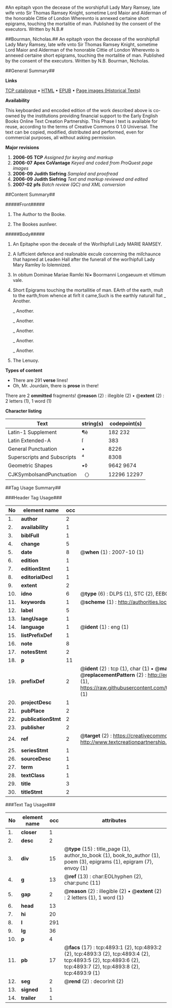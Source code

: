 #An epitaph vpon the decease of the worshipfull Lady Mary Ramsey, late wife vnto Sir Thomas Ramsey Knight, sometime Lord Maior and Alderman of the honorable Cittie of London Wherevnto is annexed certaine short epigrams, touching the mortalitie of man. Published by the consent of the executors. Written by N.B.#

##Bourman, Nicholas.##
An epitaph vpon the decease of the worshipfull Lady Mary Ramsey, late wife vnto Sir Thomas Ramsey Knight, sometime Lord Maior and Alderman of the honorable Cittie of London Wherevnto is annexed certaine short epigrams, touching the mortalitie of man. Published by the consent of the executors. Written by N.B.
Bourman, Nicholas.

##General Summary##

**Links**

[TCP catalogue](http://www.ota.ox.ac.uk/tcp/)  • 
[HTML](http://tei.it.ox.ac.uk/tcp/Texts-HTML/free/A16/A16502.html)  • 
[EPUB](http://tei.it.ox.ac.uk/tcp/Texts-EPUB/free/A16/A16502.epub) • 
[Page images (Historical Texts)](https://data.historicaltexts.jisc.ac.uk/view?pubId=eebo-99840392e&pageId=eebo-99840392e-4893-1)

**Availability**

This keyboarded and encoded edition of the
	       work described above is co-owned by the institutions
	       providing financial support to the Early English Books
	       Online Text Creation Partnership. This Phase I text is
	       available for reuse, according to the terms of Creative
	       Commons 0 1.0 Universal. The text can be copied,
	       modified, distributed and performed, even for
	       commercial purposes, all without asking permission.

**Major revisions**

1. __2006-05__ __TCP__ *Assigned for keying and markup*
1. __2006-07__ __Apex CoVantage__ *Keyed and coded from ProQuest page images*
1. __2006-09__ __Judith Siefring__ *Sampled and proofread*
1. __2006-09__ __Judith Siefring__ *Text and markup reviewed and edited*
1. __2007-02__ __pfs__ *Batch review (QC) and XML conversion*

##Content Summary##

#####Front#####

1. The Author to the Booke.

1. The Bookes aunſwer.

#####Body#####

1. An Epitaphe vpon the deceaſe of the Worſhipfull Lady MARIE RAMSEY.

1. A ſufficient defence and reaſonable excuſe concerning the miſchaunce that hapned at Leaden Hall after the funerall of the worſhipfull Lady Mary Ramſey ſo ſolemnized.

1. In obitum Dominae Mariae Ramſei Ni▪ Boormanni Longaeuum et vltimum vale.

1. Short Epigrams touching the mortallitie of man.
EArth of the earth, muſt to the earth,from whence at firſt it came,Such is the earthly naturall ſtat
    _ Another.

    _ Another.

    _ Another.

    _ Another.

    _ Another.

    _ Another.

1. The Lenuoy.

**Types of content**

  * There are 291 **verse** lines!
  * Oh, Mr. Jourdain, there is **prose** in there!

There are 2 **ommitted** fragments! 
 @__reason__ (2) : illegible (2)  •  @__extent__ (2) : 2 letters (1), 1 word (1)

**Character listing**


|Text|string(s)|codepoint(s)|
|---|---|---|
|Latin-1 Supplement|¶è|182 232|
|Latin Extended-A|ſ|383|
|General Punctuation|•|8226|
|Superscripts             and Subscripts|⁴|8308|
|Geometric Shapes|▪◊|9642 9674|
|CJKSymbolsandPunctuation|〈〉|12296 12297|

##Tag Usage Summary##

###Header Tag Usage###

|No|element name|occ|attributes|
|---|---|---|---|
|1.|__author__|2||
|2.|__availability__|1||
|3.|__biblFull__|1||
|4.|__change__|5||
|5.|__date__|8| @__when__ (1) : 2007-10 (1)|
|6.|__edition__|1||
|7.|__editionStmt__|1||
|8.|__editorialDecl__|1||
|9.|__extent__|2||
|10.|__idno__|6| @__type__ (6) : DLPS (1), STC (2), EEBO-CITATION (1), PROQUEST (1), VID (1)|
|11.|__keywords__|1| @__scheme__ (1) : http://authorities.loc.gov/ (1)|
|12.|__label__|5||
|13.|__langUsage__|1||
|14.|__language__|1| @__ident__ (1) : eng (1)|
|15.|__listPrefixDef__|1||
|16.|__note__|8||
|17.|__notesStmt__|2||
|18.|__p__|11||
|19.|__prefixDef__|2| @__ident__ (2) : tcp (1), char (1)  •  @__matchPattern__ (2) : ([0-9\-]+):([0-9IVX]+) (1), (.+) (1)  •  @__replacementPattern__ (2) : http://eebo.chadwyck.com/downloadtiff?vid=$1&page=$2 (1), https://raw.githubusercontent.com/textcreationpartnership/Texts/master/tcpchars.xml#$1 (1)|
|20.|__projectDesc__|1||
|21.|__pubPlace__|2||
|22.|__publicationStmt__|2||
|23.|__publisher__|2||
|24.|__ref__|2| @__target__ (2) : https://creativecommons.org/publicdomain/zero/1.0/ (1), http://www.textcreationpartnership.org/docs/. (1)|
|25.|__seriesStmt__|1||
|26.|__sourceDesc__|1||
|27.|__term__|1||
|28.|__textClass__|1||
|29.|__title__|3||
|30.|__titleStmt__|2||


###Text Tag Usage###

|No|element name|occ|attributes|
|---|---|---|---|
|1.|__closer__|1||
|2.|__desc__|2||
|3.|__div__|15| @__type__ (15) : title_page (1), author_to_book (1), book_to_author (1), poem (3), epigrams (1), epigram (7), envoy (1)|
|4.|__g__|13| @__ref__ (13) : char:EOLhyphen (2), char:punc (11)|
|5.|__gap__|2| @__reason__ (2) : illegible (2)  •  @__extent__ (2) : 2 letters (1), 1 word (1)|
|6.|__head__|13||
|7.|__hi__|20||
|8.|__l__|291||
|9.|__lg__|36||
|10.|__p__|4||
|11.|__pb__|17| @__facs__ (17) : tcp:4893:1 (2), tcp:4893:2 (2), tcp:4893:3 (2), tcp:4893:4 (2), tcp:4893:5 (2), tcp:4893:6 (2), tcp:4893:7 (2), tcp:4893:8 (2), tcp:4893:9 (1)|
|12.|__seg__|2| @__rend__ (2) : decorInit (2)|
|13.|__signed__|1||
|14.|__trailer__|1||

